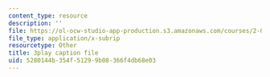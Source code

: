 ```yaml
---
content_type: resource
description: ''
file: https://ol-ocw-studio-app-production.s3.amazonaws.com/courses/2-003sc-engineering-dynamics-fall-2011/5280144b354f51299b08366f4db68e03_p9DHjoLS3GA.vtt
file_type: application/x-subrip
resourcetype: Other
title: 3play caption file
uid: 5280144b-354f-5129-9b08-366f4db68e03
---
```


